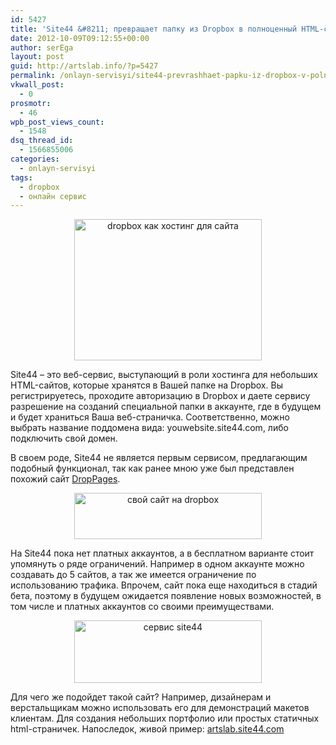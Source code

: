 ```yaml
---
id: 5427
title: 'Site44 &#8211; превращает папку из Dropbox в полноценный HTML-сайт'
date: 2012-10-09T09:12:55+00:00
author: serEga
layout: post
guid: http://artslab.info/?p=5427
permalink: /onlayn-servisyi/site44-prevrashhaet-papku-iz-dropbox-v-polnocennyj-html-sajt/
vkwall_post:
  - 0
prosmotr:
  - 46
wpb_post_views_count:
  - 1548
dsq_thread_id:
  - 1566855006
categories:
  - onlayn-servisyi
tags:
  - dropbox
  - онлайн сервис
---
```

<center>
  <a href="{{site.img_cdn}}/site44_dropbox_to_website.jpg"><img src="{{site.img_cdn}}/site44_dropbox_to_website-300x226.jpg" alt="dropbox как хостинг для сайта" title="site44_dropbox_to_website" width="300" height="226" class="aligncenter size-medium wp-image-5432" srcset="{{site.img_cdn}}/site44_dropbox_to_website-300x226.jpg 300w, {{site.img_cdn}}/site44_dropbox_to_website-1024x772.jpg 1024w, {{site.img_cdn}}/site44_dropbox_to_website.jpg 1244w" sizes="(max-width: 300px) 100vw, 300px" /></a>
</center>

Site44 &#8211; это веб-сервис, выступающий в роли хостинга для небольших HTML-сайтов, которые хранятся в Вашей папке на Dropbox. Вы регистрируетесь, проходите авторизацию в Dropbox и даете сервису разрешение на созданий специальной папки в аккаунте, где в будущем и будет храниться Ваша веб-страничка. Соответственно, можно выбрать название поддомена вида: youwebsite.site44.com, либо подключить свой домен.

<!--more-->





<center>
</center>

В своем роде, Site44 не является первым сервисом, предлагающим подобный функционал, так как ранее мною уже был представлен похожий сайт [DropPages](http://artslab.info/onlayn-servisyi/ispolzuem-dropbox-kak-cms-ili-kak-sozdat-svoi-sajt-na-dropbox/ "Используем Dropbox как хостинг для сайта или как создать свои сайт на Dropbox").

<center>
  <a href="{{site.img_cdn}}/svoi_sait_na_dropbox.png"><img src="{{site.img_cdn}}/svoi_sait_na_dropbox-300x74.png" alt="свой сайт на dropbox" title="svoi_sait_na_dropbox" width="300" height="74" class="aligncenter size-medium wp-image-5437" srcset="{{site.img_cdn}}/svoi_sait_na_dropbox-300x74.png 300w, {{site.img_cdn}}/svoi_sait_na_dropbox.png 944w" sizes="(max-width: 300px) 100vw, 300px" /></a>
</center>

На Site44 пока нет платных аккаунтов, а в бесплатном варианте стоит упомянуть о ряде ограничений. Например в одном аккаунте можно создавать до 5 сайтов, а так же имеется ограничение по использованию трафика. Впрочем, сайт пока еще находиться в стадий бета, поэтому в будущем ожидается появление новых возможностей, в том числе и платных аккаунтов со своими преимуществами.

<center>
  <a href="{{site.img_cdn}}/site44_artslab.png"><img src="{{site.img_cdn}}/site44_artslab-300x100.png" alt="сервис site44" title="site44_artslab" width="300" height="100" class="aligncenter size-medium wp-image-5434" srcset="{{site.img_cdn}}/site44_artslab-300x100.png 300w, {{site.img_cdn}}/site44_artslab.png 973w" sizes="(max-width: 300px) 100vw, 300px" /></a>
</center>

Для чего же подойдет такой сайт? Например, дизайнерам и верстальщикам можно использовать его для демонстраций макетов клиентам. Для создания небольших портфолио или простых статичных html-страничек. Напоследок, живой пример: [artslab.site44.com](http://artslab.site44.com/)
